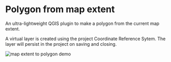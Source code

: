 # Polygon from map extent
An ultra-lightweight QGIS plugin to make a polygon from the current map extent.

A virtual layer is created using the project Coordinate Reference Sytem. The layer will persist in the project on saving and closing.

![map extent to polygon demo](https://user-images.githubusercontent.com/53123874/210754213-c1ee744f-1258-4eae-8ae7-9ca9c4162639.gif)
